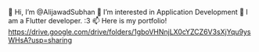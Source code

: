 👋 Hi, I’m @AlijawadSubhan 
👀 I’m interested in Application Development 
🌱 I am a Flutter developer. :3 
📫 Here is my portfolio! 
https://drive.google.com/drive/folders/1gboVHNnjLX0cYZCZ6V3sXjYqu9ysWHsA?usp=sharing
